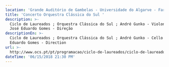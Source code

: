 ```yaml
---
location: 'Grande Auditório de Gambelas - Universidade do Algarve - Faro '
title: 'Concerto Orquestra Clássica do Sul '
description: >-
  Ciclo de Laureados ; Orquestra Clássica do Sul ; André Gunko - Violoncelo ;
  José Eduardo Gomes - Direção 
descriptionEn: >-
  Ciclo de Laureados ; Orquestra Clássica do Sul ; André Gunko - Cello ; José
  Eduardo Gomes - Direction
url: >-
  http://www.ocs.pt/pt/programacao/ciclo-de-laureados/ciclo-de-laureados-ualg-faro
dateTime: '06/15/2018 21:30 PM'
---
```


